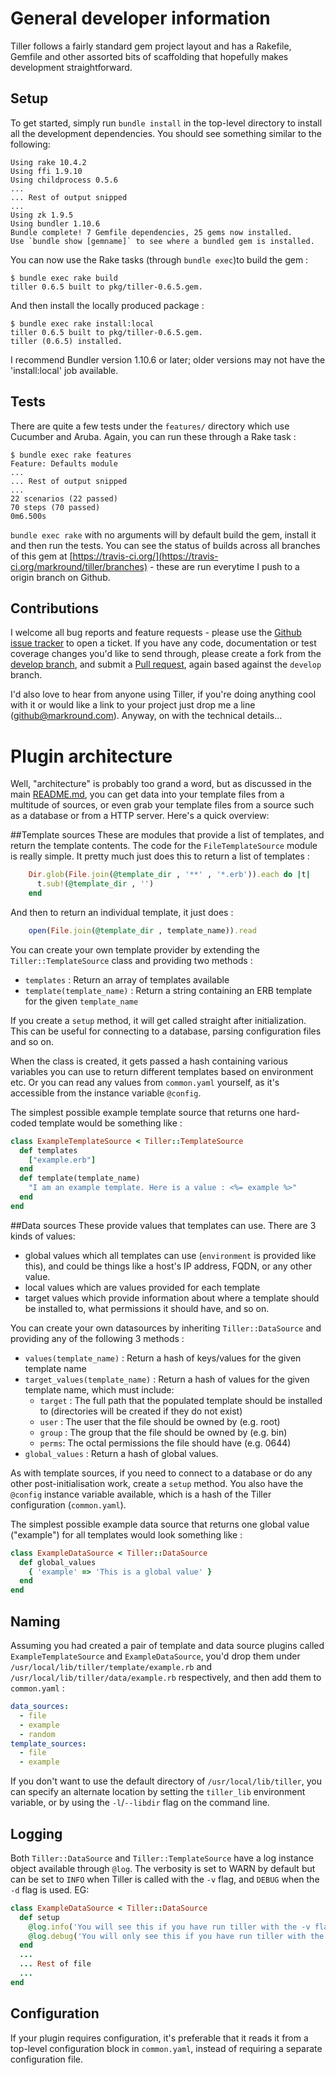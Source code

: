 # General developer information

Tiller follows a fairly standard gem project layout and has a Rakefile, Gemfile and other assorted bits of scaffolding that hopefully makes development straightforward. 

## Setup

To get started, simply run `bundle install` in the top-level directory to install all the development dependencies. You should see something similar to the following:

	Using rake 10.4.2
	Using ffi 1.9.10
	Using childprocess 0.5.6
	...
	... Rest of output snipped
	...
	Using zk 1.9.5
	Using bundler 1.10.6
	Bundle complete! 7 Gemfile dependencies, 25 gems now installed.
	Use `bundle show [gemname]` to see where a bundled gem is installed.
	
You can now use the Rake tasks (through `bundle exec`)to build the gem :

	$ bundle exec rake build
	tiller 0.6.5 built to pkg/tiller-0.6.5.gem.
	
And then install the locally produced package :

	$ bundle exec rake install:local
	tiller 0.6.5 built to pkg/tiller-0.6.5.gem.
	tiller (0.6.5) installed.

I recommend Bundler version 1.10.6 or later; older versions may not have the 'install:local' job available.

## Tests

There are quite a few tests under the `features/` directory which use Cucumber and Aruba. Again, you can run these through a Rake task :

	$ bundle exec rake features
	Feature: Defaults module
	...
	... Rest of output snipped
	...
	22 scenarios (22 passed)
	70 steps (70 passed)
	0m6.500s
	
`bundle exec rake` with no arguments will by default build the gem, install it and then run the tests. You can see the status of builds across all branches of this gem at [https://travis-ci.org/](https://travis-ci.org/markround/tiller/branches) - these are run everytime I push to a origin branch on Github.

## Contributions

I welcome all bug reports and feature requests - please use the [Github issue tracker](https://github.com/markround/tiller/issues) to open a ticket. If you have any code, documentation or test coverage changes you'd like to send through, please create a fork from the [develop branch](https://github.com/markround/tiller/tree/develop), and submit a [Pull request](https://help.github.com/articles/using-pull-requests/), again based against the `develop` branch.

I'd also love to hear from anyone using Tiller, if you're doing anything cool with it or would like a link to your project just drop me a line (github@markround.com). Anyway, on with the technical details...


# Plugin architecture
Well, "architecture" is probably too grand a word, but as discussed in the main [README.md](README.md), you can get data into your template files from a multitude of sources, or even grab your template files from a source such as a database or from a HTTP server. Here's a quick overview:

##Template sources
These are modules that provide a list of templates, and return the template contents. The code for the `FileTemplateSource` module is really simple. It pretty much just does this to return a list of templates :
```ruby
    Dir.glob(File.join(@template_dir , '**' , '*.erb')).each do |t|
      t.sub!(@template_dir , '')
    end
```  
And then to return an individual template, it just does :
```ruby 
    open(File.join(@template_dir , template_name)).read
``` 
You can create your own template provider by extending the `Tiller::TemplateSource` class and providing two methods :

* `templates` : Return an array of templates available
* `template(template_name)` : Return a string containing an ERB template for the given `template_name`

If you create a `setup` method, it will get called straight after initialization. This can be useful for connecting to a database, parsing configuration files and so on.

When the class is created, it gets passed a hash containing various variables you can use to return different templates based on environment etc. Or you can read any values from `common.yaml` yourself, as it's accessible from the instance variable `@config`.

The simplest possible example template source that returns one hard-coded template would be something like :

```ruby 
class ExampleTemplateSource < Tiller::TemplateSource
  def templates
    ["example.erb"]
  end
  def template(template_name)
    "I am an example template. Here is a value : <%= example %>"
  end
end
```


##Data sources
These provide values that templates can use. There are 3 kinds of values:
 
* global values which all templates can use (`environment` is provided like this), and could be things like a host's IP address, FQDN, or any other value.
* local values which are values provided for each template
* target values which provide information about where a template should be installed to, what permissions it should have, and so on.

You can create your own datasources by inheriting `Tiller::DataSource` and providing any of the following 3 methods :
 
* `values(template_name)` : Return a hash of keys/values for the given template name
* `target_values(template_name)` : Return a hash of values for the given template name, which must include:
	* `target` : The full path that the populated template should be installed to (directories will be created if they do not exist)
	* `user` : The user that the file should be owned by (e.g. root)
	* `group` : The group that the file should be owned by (e.g. bin)
	* `perms`: The octal permissions the file should have (e.g. 0644)
* `global_values` : Return a hash of global values. 

As with template sources, if you need to connect to a database or do any other post-initialisation work, create a `setup` method. You also have the `@config` instance variable available, which is a hash of the Tiller configuration (`common.yaml`).

The simplest possible example data source that returns one global value ("example") for all templates would look something like :

```ruby
class ExampleDataSource < Tiller::DataSource
  def global_values
    { 'example' => 'This is a global value' }
  end
end
```


## Naming
Assuming you had created a pair of template and data source plugins called `ExampleTemplateSource` and `ExampleDataSource`, you'd drop them under `/usr/local/lib/tiller/template/example.rb` and `/usr/local/lib/tiller/data/example.rb` respectively, and then add them to `common.yaml` :

```yaml
data_sources:
  - file
  - example
  - random
template_sources:
  - file
  - example
```

If you don't want to use the default directory of `/usr/local/lib/tiller`, you can specify an alternate location by setting the `tiller_lib` environment variable, or by using the `-l`/`--libdir` flag on the command line.

## Logging
Both `Tiller::DataSource` and `Tiller::TemplateSource` have a log instance object available through `@log`. The verbosity is set to WARN by default but can be set to `INFO` when Tiller is called with the `-v` flag, and `DEBUG` when the `-d` flag is used. EG:

```ruby
class ExampleDataSource < Tiller::DataSource
  def setup
    @log.info('You will see this if you have run tiller with the -v flag')
    @log.debug('You will only see this if you have run tiller with the -d flag')
  end 
  ...
  ... Rest of file
  ...
end
```

## Configuration
If your plugin requires configuration, it's preferable that it reads it from a top-level configuration block in `common.yaml`, instead of requiring a separate configuration file.